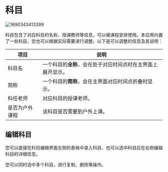 ﻿# 科目

![1690343413399](pack://application:,,,/ClassIsland;component/Assets/Documents/image/Subject/1690343413399.png)

科目包含了对应科目的名称、授课教师等信息，可以被课程安排使用。本应用内置了一些科目，您也可以根据实际需要进行调整。以下是可以调整的信息及其说明：

| 项目 | 说明 |
| -- | -- |
| 科目名 | 一个科目的**全称**，会在处于对应时间点时在主界面上展开显示。|
| 简称 | 一个科目的**简称**，会在主界面对应时间点折叠时显示。
| 科任老师 | 对应科目的授课老师。 |
| 是否为户外课程 | 该科目是否需要到户外上课。 |

## 编辑科目

您可以直接在科目编辑界面左侧的表格中录入科目，也可以选中科目后在右侧编辑科目的详细信息。

您可以同时选中多个科目，进行复制、删除等操作。